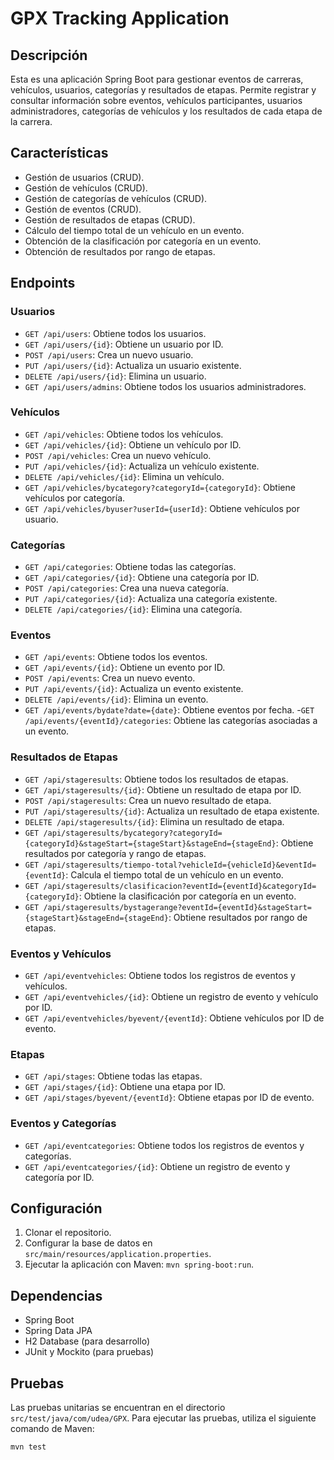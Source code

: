# GPX Tracking Application

## Descripción

Esta es una aplicación Spring Boot para gestionar eventos de carreras, vehículos, usuarios, categorías y resultados de
etapas. Permite registrar y consultar información sobre eventos, vehículos participantes, usuarios administradores,
categorías de vehículos y los resultados de cada etapa de la carrera.

## Características

- Gestión de usuarios (CRUD).
- Gestión de vehículos (CRUD).
- Gestión de categorías de vehículos (CRUD).
- Gestión de eventos (CRUD).
- Gestión de resultados de etapas (CRUD).
- Cálculo del tiempo total de un vehículo en un evento.
- Obtención de la clasificación por categoría en un evento.
- Obtención de resultados por rango de etapas.

## Endpoints

### Usuarios

- `GET /api/users`: Obtiene todos los usuarios.
- `GET /api/users/{id}`: Obtiene un usuario por ID.
- `POST /api/users`: Crea un nuevo usuario.
- `PUT /api/users/{id}`: Actualiza un usuario existente.
- `DELETE /api/users/{id}`: Elimina un usuario.
- `GET /api/users/admins`: Obtiene todos los usuarios administradores.

### Vehículos

- `GET /api/vehicles`: Obtiene todos los vehículos.
- `GET /api/vehicles/{id}`: Obtiene un vehículo por ID.
- `POST /api/vehicles`: Crea un nuevo vehículo.
- `PUT /api/vehicles/{id}`: Actualiza un vehículo existente.
- `DELETE /api/vehicles/{id}`: Elimina un vehículo.
- `GET /api/vehicles/bycategory?categoryId={categoryId}`: Obtiene vehículos por categoría.
- `GET /api/vehicles/byuser?userId={userId}`: Obtiene vehículos por usuario.

### Categorías

- `GET /api/categories`: Obtiene todas las categorías.
- `GET /api/categories/{id}`: Obtiene una categoría por ID.
- `POST /api/categories`: Crea una nueva categoría.
- `PUT /api/categories/{id}`: Actualiza una categoría existente.
- `DELETE /api/categories/{id}`: Elimina una categoría.

### Eventos

- `GET /api/events`: Obtiene todos los eventos.
- `GET /api/events/{id}`: Obtiene un evento por ID.
- `POST /api/events`: Crea un nuevo evento.
- `PUT /api/events/{id}`: Actualiza un evento existente.
- `DELETE /api/events/{id}`: Elimina un evento.
- `GET /api/events/bydate?date={date}`: Obtiene eventos por fecha.
  \-`GET /api/events/{eventId}/categories`: Obtiene las categorías asociadas a un evento.

### Resultados de Etapas

- `GET /api/stageresults`: Obtiene todos los resultados de etapas.
- `GET /api/stageresults/{id}`: Obtiene un resultado de etapa por ID.
- `POST /api/stageresults`: Crea un nuevo resultado de etapa.
- `PUT /api/stageresults/{id}`: Actualiza un resultado de etapa existente.
- `DELETE /api/stageresults/{id}`: Elimina un resultado de etapa.
- `GET /api/stageresults/bycategory?categoryId={categoryId}&stageStart={stageStart}&stageEnd={stageEnd}`: Obtiene
  resultados por categoría y rango de etapas.
- `GET /api/stageresults/tiempo-total?vehicleId={vehicleId}&eventId={eventId}`: Calcula el tiempo total de un vehículo
  en un evento.
- `GET /api/stageresults/clasificacion?eventId={eventId}&categoryId={categoryId}`: Obtiene la clasificación por
  categoría en un evento.
- `GET /api/stageresults/bystagerange?eventId={eventId}&stageStart={stageStart}&stageEnd={stageEnd}`: Obtiene resultados
  por rango de etapas.

### Eventos y Vehículos

- `GET /api/eventvehicles`: Obtiene todos los registros de eventos y vehículos.
- `GET /api/eventvehicles/{id}`: Obtiene un registro de evento y vehículo por ID.
- `GET /api/eventvehicles/byevent/{eventId}`: Obtiene vehículos por ID de evento.

### Etapas

- `GET /api/stages`: Obtiene todas las etapas.
- `GET /api/stages/{id}`: Obtiene una etapa por ID.
- `GET /api/stages/byevent/{eventId}`: Obtiene etapas por ID de evento.

### Eventos y Categorías

- `GET /api/eventcategories`: Obtiene todos los registros de eventos y categorías.
- `GET /api/eventcategories/{id}`: Obtiene un registro de evento y categoría por ID.

## Configuración

1. Clonar el repositorio.
2. Configurar la base de datos en `src/main/resources/application.properties`.
3. Ejecutar la aplicación con Maven: `mvn spring-boot:run`.

## Dependencias

- Spring Boot
- Spring Data JPA
- H2 Database (para desarrollo)
- JUnit y Mockito (para pruebas)

## Pruebas

Las pruebas unitarias se encuentran en el directorio `src/test/java/com/udea/GPX`. Para ejecutar las pruebas, utiliza el
siguiente comando de Maven:

```bash
mvn test